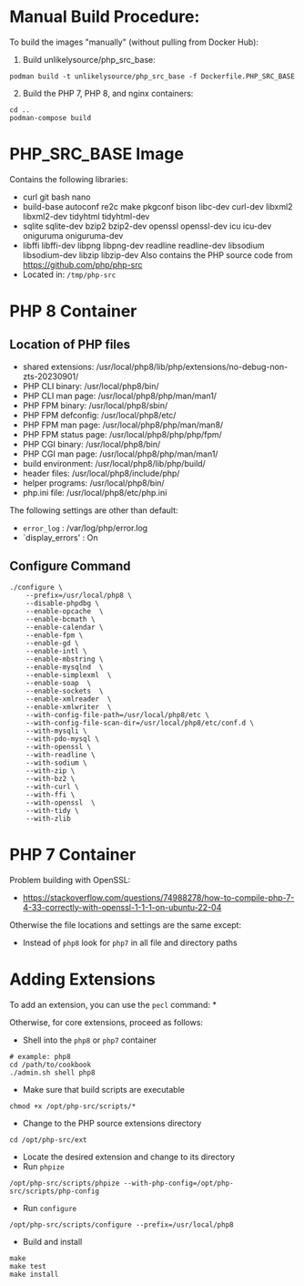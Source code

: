 # Manual Build Procedure:
To build the images "manually" (without pulling from Docker Hub):
1. Build unlikelysource/php_src_base:
```
podman build -t unlikelysource/php_src_base -f Dockerfile.PHP_SRC_BASE
```
2. Build the PHP 7, PHP 8, and nginx containers:
```
cd ..
podman-compose build
```

# PHP_SRC_BASE Image
Contains the following libraries:
* curl git bash nano
* build-base autoconf re2c make pkgconf bison libc-dev curl-dev libxml2 libxml2-dev  tidyhtml tidyhtml-dev
* sqlite sqlite-dev bzip2 bzip2-dev openssl openssl-dev icu icu-dev oniguruma oniguruma-dev
* libffi libffi-dev libpng libpng-dev readline readline-dev libsodium libsodium-dev libzip libzip-dev
Also contains the PHP source code from https://github.com/php/php-src
* Located in: `/tmp/php-src`

# PHP 8 Container

## Location of PHP files
* shared extensions:     /usr/local/php8/lib/php/extensions/no-debug-non-zts-20230901/
* PHP CLI binary:        /usr/local/php8/bin/
* PHP CLI man page:      /usr/local/php8/php/man/man1/
* PHP FPM binary:        /usr/local/php8/sbin/
* PHP FPM defconfig:     /usr/local/php8/etc/
* PHP FPM man page:      /usr/local/php8/php/man/man8/
* PHP FPM status page:   /usr/local/php8/php/php/fpm/
* PHP CGI binary:        /usr/local/php8/bin/
* PHP CGI man page:      /usr/local/php8/php/man/man1/
* build environment:     /usr/local/php8/lib/php/build/
* header files:          /usr/local/php8/include/php/
* helper programs:       /usr/local/php8/bin/
* php.ini file:          /usr/local/php8/etc/php.ini

The following settings are other than default:
* `error_log` : /var/log/php/error.log
* `display_errors' : On

## Configure Command
```
./configure \
    --prefix=/usr/local/php8 \
    --disable-phpdbg \
    --enable-opcache  \
    --enable-bcmath \
    --enable-calendar \
    --enable-fpm \
    --enable-gd \
    --enable-intl \
    --enable-mbstring \
    --enable-mysqlnd  \
    --enable-simplexml  \
    --enable-soap  \
    --enable-sockets  \
    --enable-xmlreader  \
    --enable-xmlwriter  \
    --with-config-file-path=/usr/local/php8/etc \
    --with-config-file-scan-dir=/usr/local/php8/etc/conf.d \
    --with-mysqli \
    --with-pdo-mysql \
    --with-openssl \
    --with-readline \
    --with-sodium \
    --with-zip \
    --with-bz2 \
    --with-curl \
    --with-ffi \
    --with-openssl  \
    --with-tidy \
    --with-zlib
```
# PHP 7 Container
Problem building with OpenSSL:
* https://stackoverflow.com/questions/74988278/how-to-compile-php-7-4-33-correctly-with-openssl-1-1-1-on-ubuntu-22-04

Otherwise the file locations and settings are the same except:
* Instead of `php8` look for `php7` in all file and directory paths

# Adding Extensions
To add an extension, you can use the `pecl` command:
* 

Otherwise, for core extensions, proceed as follows:
* Shell into the `php8` or `php7` container
```
# example: php8
cd /path/to/cookbook
./admin.sh shell php8
```
* Make sure that build scripts are executable
```
chmod +x /opt/php-src/scripts/*
```
* Change to the PHP source extensions directory
```
cd /opt/php-src/ext
```
* Locate the desired extension and change to its directory
* Run `phpize`
```
/opt/php-src/scripts/phpize --with-php-config=/opt/php-src/scripts/php-config
```
* Run `configure`
```
/opt/php-src/scripts/configure --prefix=/usr/local/php8
```
* Build and install
```
make
make test
make install
```
